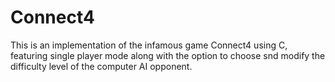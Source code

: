 # Connect4
This is an implementation of the infamous game Connect4 using C, featuring single player mode along with the option to choose snd modify the difficulty level of the computer AI opponent.
